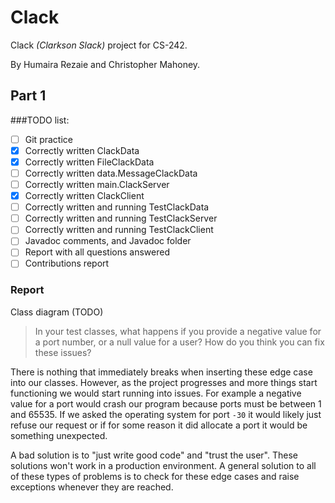 # Clack
Clack _(Clarkson Slack)_ project for CS-242.

By Humaira Rezaie and Christopher Mahoney.

## Part 1
###TODO list:
- [ ] Git practice
- [x] Correctly written ClackData
- [x] Correctly written FileClackData
- [ ] Correctly written data.MessageClackData
- [ ] Correctly written main.ClackServer 
- [x] Correctly written ClackClient
- [ ] Correctly written and running TestClackData
- [ ] Correctly written and running TestClackServer
- [ ] Correctly written and running TestClackClient
- [ ] Javadoc comments, and Javadoc folder
- [ ] Report with all questions answered
- [ ] Contributions report

### Report

Class diagram (TODO)

> In your test classes, what happens if you provide a negative value for a port
number, or a null value for a user? How do you think you can fix these issues?

There is nothing that immediately breaks when inserting these edge case into our classes. 
However, as the project progresses and more things start functioning we would start running into issues.
For example a negative value for a port would crash our program because ports must be between 1 and 65535.
If we asked the operating system for port `-30` it would likely just refuse our request or if 
for some reason it did allocate a port it would be something unexpected.

A bad solution is to "just write good code" and "trust the user". These solutions won't work in a production 
environment. A general solution to all of these types of problems is to check for these edge cases and raise exceptions
whenever they are reached.